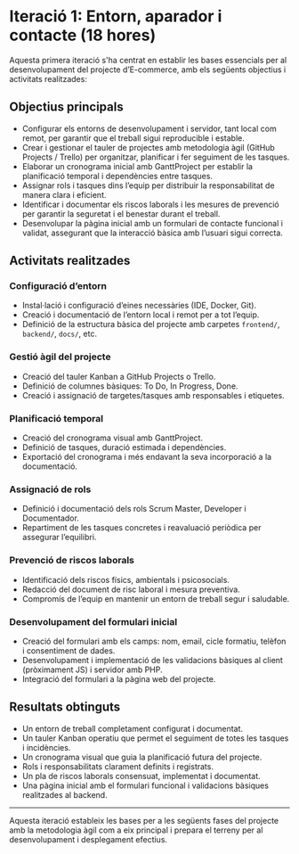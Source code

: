 # Iteració 1: Entorn, aparador i contacte (18 hores)

Aquesta primera iteració s'ha centrat en establir les bases essencials per al desenvolupament del projecte d’E-commerce, amb els següents objectius i activitats realitzades:

## Objectius principals

- Configurar els entorns de desenvolupament i servidor, tant local com remot, per garantir que el treball sigui reproducible i estable.
- Crear i gestionar el tauler de projectes amb metodologia àgil (GitHub Projects / Trello) per organitzar, planificar i fer seguiment de les tasques.
- Elaborar un cronograma inicial amb GanttProject per establir la planificació temporal i dependències entre tasques.
- Assignar rols i tasques dins l’equip per distribuir la responsabilitat de manera clara i eficient.
- Identificar i documentar els riscos laborals i les mesures de prevenció per garantir la seguretat i el benestar durant el treball.
- Desenvolupar la pàgina inicial amb un formulari de contacte funcional i validat, assegurant que la interacció bàsica amb l’usuari sigui correcta.

## Activitats realitzades

### Configuració d’entorn

- Instal·lació i configuració d’eines necessàries (IDE, Docker, Git).
- Creació i documentació de l’entorn local i remot per a tot l’equip.
- Definició de la estructura bàsica del projecte amb carpetes `frontend/`, `backend/`, `docs/`, etc.

### Gestió àgil del projecte

- Creació del tauler Kanban a GitHub Projects o Trello.
- Definició de columnes bàsiques: To Do, In Progress, Done.
- Creació i assignació de targetes/tasques amb responsables i etiquetes.

### Planificació temporal

- Creació del cronograma visual amb GanttProject.
- Definició de tasques, duració estimada i dependències.
- Exportació del cronograma i més endavant la seva incorporació a la documentació.

### Assignació de rols

- Definició i documentació dels rols Scrum Master, Developer i Documentador.
- Repartiment de les tasques concretes i reavaluació periòdica per assegurar l’equilibri.

### Prevenció de riscos laborals

- Identificació dels riscos físics, ambientals i psicosocials.
- Redacció del document de risc laboral i mesura preventiva.
- Compromís de l’equip en mantenir un entorn de treball segur i saludable.

### Desenvolupament del formulari inicial

- Creació del formulari amb els camps: nom, email, cicle formatiu, telèfon i consentiment de dades.
- Desenvolupament i implementació de les validacions bàsiques al client (pròximament JS) i servidor amb PHP.
- Integració del formulari a la pàgina web del projecte.

## Resultats obtinguts

- Un entorn de treball completament configurat i documentat.
- Un tauler Kanban operatiu que permet el seguiment de totes les tasques i incidències.
- Un cronograma visual que guia la planificació futura del projecte.
- Rols i responsabilitats clarament definits i registrats.
- Un pla de riscos laborals consensuat, implementat i documentat.
- Una pàgina inicial amb el formulari funcional i validacions bàsiques realitzades al backend.

---

Aquesta iteració estableix les bases per a les següents fases del projecte amb la metodologia àgil com a eix principal i prepara el terreny per al desenvolupament i desplegament efectius.
